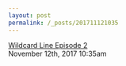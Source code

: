 ```yaml
---
layout: post
permalink: /_posts/201711121035
---
```


<a href=" https://t.umblr.com/redirect?z=https%3A%2F%2Fsoundcloud.com%2Fuser-450753077%2F2a-1&amp;t=MzZmOGU4NjAxODc4ZGY3NzU4NTc3MTg3MzAwOWFhYTQxMjU4ZGRkNixDM1Q2WERWUg%3D%3D&amp;b=t%3Afu-9eAd3YAv4uRvm3dHEtw&amp;p=https%3A%2F%2Ffutelco.tumblr.com%2Fpost%2F167418696104%2Fwildcard-line-episode-2&amp;m=0&amp;ts=1704229122">
Wildcard Line Episode 2                    </a>

<div id="footer">
<span id="timestamp"> November 12th, 2017 10:35am </span>
</div>
